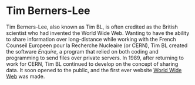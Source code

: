 # Tim Berners-Lee
Tim Berners-Lee, also known as Tim BL, is often credited as the British scientist who had invented the World Wide Web. Wanting to have the ability to share information over long-distance while working with the French Counseil Europeen pour la Recherche Nucleaire (or CERN), Tim BL created the software *Enquire*, a program that relied on both coding and programming to send files over private servers. In 1989, after returning to work for CERN, Tim BL continued to develop on the concept of sharing data. It soon opened to the public, and the first ever website [World Wide Web](http://info.cern.ch/hypertext/WWW/TheProject.html) was made.
